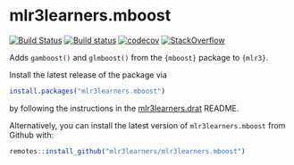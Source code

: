 # mlr3learners.mboost

<!-- badges: start -->
[![Build Status](https://img.shields.io/travis/mlr3learners/mlr3learners.mboost/master?label=Linux&logo=travis&style=flat-square)](https://travis-ci.org/mlr3learners/mlr3)
[![Build status](https://ci.appveyor.com/api/projects/status/pj6oqym9ga99s83s?svg=true)](https://ci.appveyor.com/project/mlr3learners/mlr3learners-mboost)
[![codecov](https://codecov.io/gh/mlr3learners/mlr3learners.mboost/branch/master/graph/badge.svg)](https://codecov.io/gh/mlr3learners/mlr3learners.mboost)
[![StackOverflow](https://img.shields.io/badge/stackoverflow-mlr3-orange.svg)](https://stackoverflow.com/questions/tagged/mlr3)
<!-- badges: end -->

Adds `gamboost()` and `glmboost()` from the `{mboost}` package to `{mlr3}`.

Install the latest release of the package via 

```r
install.packages("mlr3learners.mboost")
```

by following the instructions in the [mlr3learners.drat](https://github.com/mlr3learners/mlr3learners.drat) README.


Alternatively, you can install the latest version of `mlr3learners.mboost` from Github with:

```r
remotes::install_github("mlr3learners/mlr3learners.mboost")
```
